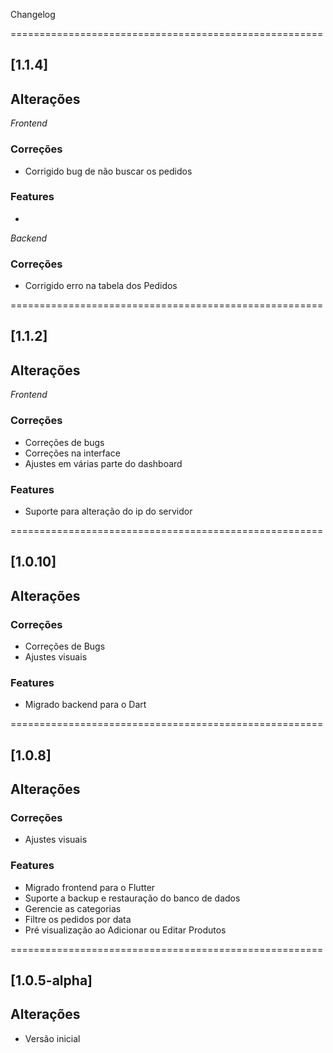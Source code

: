 Changelog

======================================================
## [1.1.4]

## Alterações

*Frontend*

### Correções

- Corrigido bug de não buscar os pedidos

### Features

- 

*Backend*

### Correções

- Corrigido erro na tabela dos Pedidos

======================================================
## [1.1.2]

## Alterações

*Frontend*

### Correções

- Correções de bugs
- Correções na interface
- Ajustes em várias parte do dashboard

### Features

- Suporte para alteração do ip do servidor

======================================================
## [1.0.10]

## Alterações

### Correções

- Correções de Bugs
- Ajustes visuais

### Features

- Migrado backend para o Dart

======================================================
## [1.0.8]

## Alterações

### Correções

- Ajustes visuais

### Features

- Migrado frontend para o Flutter
- Suporte a backup e restauração do banco de dados
- Gerencie as categorias
- Filtre os pedidos por data
- Pré visualização ao Adicionar ou Editar Produtos

======================================================
## [1.0.5-alpha]

## Alterações

- Versão inicial

